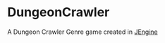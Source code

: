 # DungeonCrawler

A Dungeon Crawler Genre game created in [JEngine](https://github.com/NoahFreelove/JEngine)
